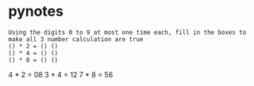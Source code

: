 # pynotes

```
Using the digits 0 to 9 at most one time each, fill in the boxes to make all 3 number calculation are true
() * 2 = () ()
() * 4 = () ()
() * 8 = () ()
```
4 * 2 = 08
3 * 4 = 12
7 * 8 = 56
